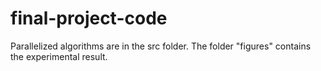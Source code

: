 # final-project-code
Parallelized algorithms are in the src folder.
The folder "figures" contains the experimental result.
